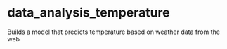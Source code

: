 # data_analysis_temperature
Builds a model that predicts temperature based on weather data from the web
